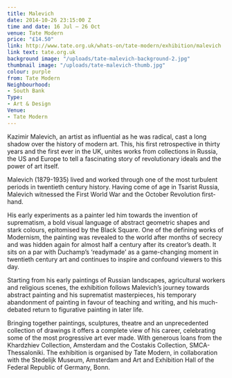 ```yaml
---
title: Malevich
date: 2014-10-26 23:15:00 Z
time and date: 16 Jul – 26 Oct
venue: Tate Modern
price: "£14.50"
link: http://www.tate.org.uk/whats-on/tate-modern/exhibition/malevich
link text: tate.org.uk
background image: "/uploads/tate-malevich-background-2.jpg"
thumbnail image: "/uploads/tate-malevich-thumb.jpg"
colour: purple
from: Tate Modern
Neighbourhood:
- South Bank
Type:
- Art & Design
Venue:
- Tate Modern
---
```


Kazimir Malevich, an artist as influential as he was radical, cast a long shadow over the history of modern art. This, his first retrospective in thirty years and the first ever in the UK, unites works from collections in Russia, the US and Europe to tell a fascinating story of revolutionary ideals and the power of art itself.

Malevich (1879-1935) lived and worked through one of the most turbulent periods in twentieth century history. Having come of age in Tsarist Russia, Malevich witnessed the First World War and the October Revolution first-hand.

His early experiments as a painter led him towards the invention of suprematism, a bold visual language of abstract geometric shapes and stark colours, epitomised by the Black Square. One of the defining works of Modernism, the painting was revealed to the world after months of secrecy and was hidden again for almost half a century after its creator’s death. It sits on a par with Duchamp’s ‘readymade’ as a game-changing moment in twentieth century art and continues to inspire and confound viewers to this day.

Starting from his early paintings of Russian landscapes, agricultural workers and religious scenes, the exhibition follows Malevich’s journey towards abstract painting and his suprematist masterpieces, his temporary abandonment of painting in favour of teaching and writing, and his much-debated return to figurative painting in later life.

Bringing together paintings, sculptures, theatre and an unprecedented collection of drawings it offers a complete view of his career, celebrating some of the most progressive art ever made.
With generous loans from the Khardzhiev Collection, Amsterdam and the Costakis Collection, SMCA-Thessaloniki.
The exhibition is organised by Tate Modern, in collaboration with the Stedelijk Museum, Amsterdam and Art and Exhibition Hall of the Federal Republic of Germany, Bonn.
